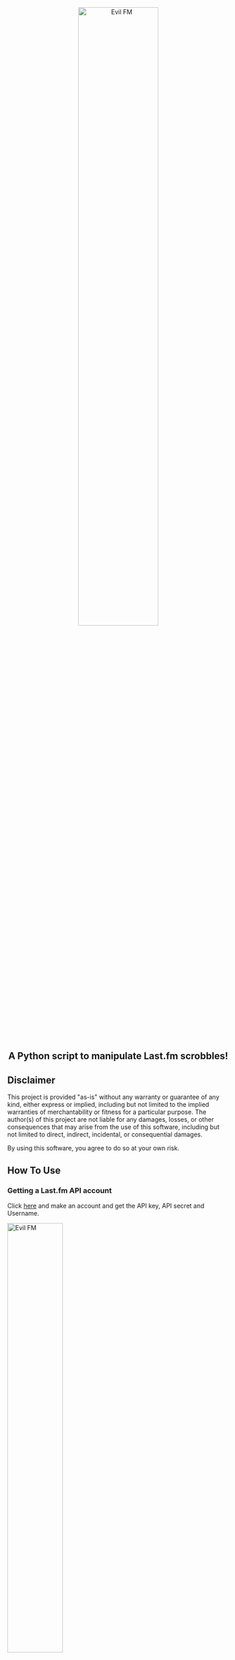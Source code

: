 <div align="center">
  <img src="https://github.com/user-attachments/assets/37e951c4-5bb2-498f-b3cb-d8ff0f393bb5" alt="Evil FM" style="max-width: 60%; width: 60%; height: auto;">
</div>

<div align="center">
  <h2>A Python script to manipulate Last.fm scrobbles!</h2>
</div>

## Disclaimer

This project is provided "as-is" without any warranty or guarantee of any kind, either express or implied, including but not limited to the implied warranties of merchantability or fitness for a particular purpose. The author(s) of this project are not liable for any damages, losses, or other consequences that may arise from the use of this software, including but not limited to direct, indirect, incidental, or consequential damages.

By using this software, you agree to do so at your own risk.

## How To Use

### Getting a Last.fm API account
Click [here](https://www.last.fm/api/account/create) and make an account and get the API key, API secret and Username.

 <img src="https://github.com/user-attachments/assets/2e1f7599-4006-45f1-8e58-de8fe17b35a3" alt="Evil FM" style="max-width: 50%; width: 50%; height: auto;">

## Cloning the repository

### For Windows

_Installing python on your system (skip this if you have it installed already)_

Download the python installer from [here.](https://www.python.org/downloads/windows/)

Run the installer and after installing python open up cmd.

Type the following one by one (_Make sure you have git installed on your system if not [check this.](https://www.simplilearn.com/tutorials/git-tutorial/git-installation-on-windows)_):
```bash
git clone https://github.com/Hrishavvv/EvilFM.git/
```

## Open the EvilFM folder and open the ```evil.py``` file in a text editor.
Go to these lines and replace it with your original Last.fm API key, API Secret, Username and Password

![image](https://github.com/user-attachments/assets/67c4bcfc-7073-4591-b7ba-e5a06c6e126c)

Find these lines at the end of the code and update it accordingly to the artist and the track name and the number of times you want to scrobble it

![image](https://github.com/user-attachments/assets/285c7e54-f7e4-4907-936e-222c986dce1d)

### Usage 
Open cmd and go the drive the ```EvilFM``` folder is in and type the following :
```bash
cd EvilFM
```
```bash
pip install -r requirements.txt
```
```bash
python3 evil.py
```
![image](https://github.com/user-attachments/assets/9f05cd3a-3460-4d0b-90d2-48286156109a)

#### Same process for using the script on Linux, I haven't mentioned the steps of installing python and cloning the repo in Linux seperately becoz someone who uses Linux can do those baisc stuff :)


